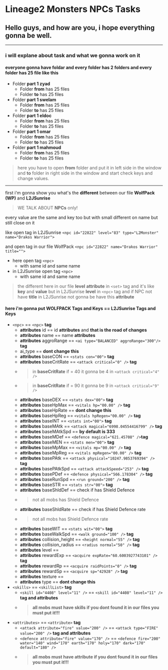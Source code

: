 # Lineage2 Monsters NPCs Tasks
## Hello guys, and how are you, i hope everything gonna be well.
---
### i will explane about task and what we gonna work on it
#### everyone gonna have foldar and every folder has 2 folders and every folder has 25 file like this
- Folder **part 1 zyad**
  - Folder **from** has 25 files
  - Folder **to** has 25 files
- Folder **part 1 swelam**
  - Folder **from** has 25 files
  - Folder **to** has 25 files
- Folder **part 1 eldoc**
  - Folder **from** has 25 files
  - Folder **to** has 25 files
- Folder **part 1 omar**
  - Folder **from** has 25 files
  - Folder **to** has 25 files
- Folder **part 1 mahmoud**
  - Folder **from** has 25 files
  - Folder **to** has 25 files
> here you have to open **from** folder and put it in left side in the window and **to** folder in right side in the window and start check keys and change values.

---

first i'm gonna show you what's the **different** between our file **WolfPack (WP)** and **L2JSunrise**
> WE TALK ABOUT **NPCs** only!
> 
every value are the same and key too but with small different on name but still close on it

like open tag in L2JSunrise
`<npc id="22822" level="83" type="L2Monster" name="Drakos Warrior">`

and open tag in our file WolfPack
`<npc id="22822" name="Drakos Warrior" title="">`
- here open tag `<npc>`
  - with same id and same name
- in L2JSunrise open tag `<npc>`
  - with same id and same name
> the different here in our file **level** **attribute** in `<set>` tag and it's like **key** and **value** but in L2JSunrise **level** in `<npc>` tag and if NPC not have **title** in L2JSunrise not gonna be have this **attribute**

#### here i'm gonna put WOLFPACK Tags and Keys == L2JSunrise Tags and Keys
- `<npc>` == `<npc>` **tag**
  - **attributes** id == id **attributes** and **that is the road of changes**
  - **attributes** name == name **attributes**
  - **attributes** aggroRange == `<ai type="BALANCED" aggroRange="300"/>` **tag**
  - ai_type == **dont change this**
  - **attributes** baseCON == `<stats con="00">` **tag**
  - **attributes** baseCritRate == `<attack critical="0" />` **tag**
  - > in **baseCritRate** if = 40 it gonna be 4 in  `<attack critical="4" />`
  - > in **baseCritRate** if = 90 it gonna be 9 in  `<attack critical="9" />`
  - **attributes** baseDEX == `<stats dex="00">` **tag**
  - **attributes** baseHpMax == `<vitals hp="00.00" />` **tag**
  - **attributes** baseHpRate == **dont change this**
  - **attributes** baseHpReg == `<vitals hpRegen="00.00" />` **tag**
  - **attributes** baseINT == `<stats int="00">` **tag**
  - **attributes** baseMAtk == `<attack magical="6998.04554416799" />` **tag**
  - **attributes** baseMAtkSpd == **by default is 333**
  - **attributes** baseMDef == `<defence magical="621.45708" />`**tag**
  - **attributes** baseMEN == `<stats men="00">` **tag**
  - **attributes** baseMpMax == `<vitals mp="00.00" />` **tag**
  - **attributes** baseMpReg == `<vitals mpRegen="00.00" />` **tag**
  - **attributes** basePAtk == `<attack physical="10247.9853769394" />` **tag**
  - **attributes** basePAtkSpd == `<attack attackSpeed="253" />` **tag**
  - **attributes** basePDef == `<defence physical="566.178304" />` **tag**
  - **attributes** baseRunSpd == `<run ground="200" />` **tag**
  - **attributes** baseSTR == `<stats str="00">` **tag**
  - **attributes** baseShldDef == check if has Shield Defence
  - > not all mobs has Shield Defence
  - **attributes** baseShldRate == check if has Shield Defence rate
  - > not all mobs has Shield Defence rate
  - **attributes** baseWIT == `<stats wit="00">` **tag**
  - **attributes** baseWalkSpd == `<walk ground="100" />` **tag**
  - **attributes** collision_height == `<height normal="55" />` **tag**
  - **attributes** collision_radius == `<radius normal="50" />` **tag**
  - **attributes** level == 
  - **attributes** rewardExp == `<acquire expRate="60.6003927743101" />` **tag**
  - **attributes** rewardRp == `<acquire raidPoints="0" />` **tag**
  - **attributes** rewardSp == `<acquire sp="42928" />` **tag**
  - **attributes** texture == 
  - **attributes** type == **dont change this**
- `<skills>` == `<skillList>` **tag**
  - `<skill id="4408" level="11" />` == `<skill id="4408" level="11" />` **tag and attributes**
  - > **all mobs must have skills if you dont found it in our files you must put it!!!**
- `<attributes>` == `<attribute>` **tag**
  - `<attack attribute="fire" value="200" />` == `<attack type="FIRE" value="200" />` **tag and attributes**
  - `<defence attribute="fire" value="170" />` == `<defence fire="200" water="140" wind="170" earth="170" holy="170" dark="170" default="180" />`
  - > **all mobs must have attribute if you dont found it in our files you must put it!!!**
